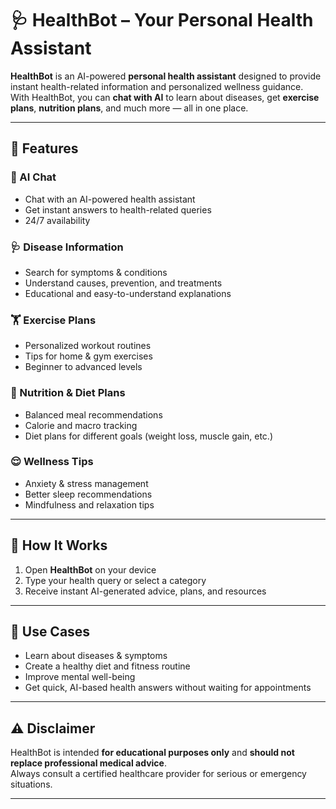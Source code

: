 # 🩺 HealthBot – Your Personal Health Assistant

**HealthBot** is an AI-powered **personal health assistant** designed to provide instant health-related information and personalized wellness guidance.  
With HealthBot, you can **chat with AI** to learn about diseases, get **exercise plans**, **nutrition plans**, and much more — all in one place.

---

## 🌟 Features

### 🧠 AI Chat
- Chat with an AI-powered health assistant
- Get instant answers to health-related queries
- 24/7 availability

### 🩺 Disease Information
- Search for symptoms & conditions
- Understand causes, prevention, and treatments
- Educational and easy-to-understand explanations

### 🏋️ Exercise Plans
- Personalized workout routines
- Tips for home & gym exercises
- Beginner to advanced levels

### 🥗 Nutrition & Diet Plans
- Balanced meal recommendations
- Calorie and macro tracking
- Diet plans for different goals (weight loss, muscle gain, etc.)

### 😌 Wellness Tips
- Anxiety & stress management
- Better sleep recommendations
- Mindfulness and relaxation tips

---

## 🚀 How It Works
1. Open **HealthBot** on your device
2. Type your health query or select a category
3. Receive instant AI-generated advice, plans, and resources

---

## 📌 Use Cases
- Learn about diseases & symptoms
- Create a healthy diet and fitness routine
- Improve mental well-being
- Get quick, AI-based health answers without waiting for appointments

---

## ⚠️ Disclaimer
HealthBot is intended **for educational purposes only** and **should not replace professional medical advice**.  
Always consult a certified healthcare provider for serious or emergency situations.

---
